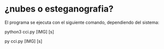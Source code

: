 # ¿nubes o esteganografia?
El programa se ejecuta con el siguiente comando, dependiendo del sistema:

python3 cci.py [IMG] [s]

py cci.py [IMG] [s]


